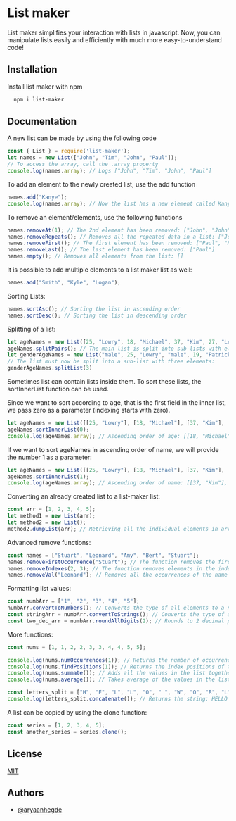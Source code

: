 
# List maker

List maker simplifies your interaction with lists in javascript. Now, you can manipulate lists easily and efficiently with much more easy-to-understand code!


## Installation

Install list maker with npm

```bash
  npm i list-maker
```

    
## Documentation

A new list can be made by using the following code

```javascript
const { List } = require('list-maker');
let names = new List(["John", "Tim", "John", "Paul"]);
// To access the array, call the .array property
console.log(names.array); // Logs ["John", "Tim", "John", "Paul"]
```
To add an element to the newly created list, use the add function

```javascript
names.add("Kanye");
console.log(names.array); // Now the list has a new element called Kanye: ["John", "Tim", "John", "Paul", "Kanye"]
```

To remove an element/elements, use the following functions

```javascript
names.removeAt(1); // The 2nd element has been removed: ["John", "John", "Paul", "Kanye"]
names.removeRepeats(); // Removes all the repeated data in a list: ["John", "Paul", "Kanye"]
names.removeFirst(); // The first element has been removed: ["Paul", "Kanye"]
names.removeLast(); // The last element has been removed: ["Paul"]
names.empty(); // Removes all elements from the list: []
```

It is possible to add multiple elements to a list maker list as well:

```javascript
names.add("Smith", "Kyle", "Logan");
```

Sorting Lists:

```javascript
names.sortAsc(); // Sorting the list in ascending order
names.sortDesc(); // Sorting the list in descending order
```

Splitting of a list:

```javascript
let ageNames = new List([25, "Lowry", 18, "Michael", 37, "Kim", 27, "Lee"]);
ageNames.splitPairs(); // The main list is split into sub-lists with elements having pairs of values, the age and name: [[25, "Lowry"], [18, "Michael"], [37, "Kim"], [27, "Lee"]]
let genderAgeNames = new List("male", 25, "Lowry", "male", 19, "Patrick", "female", 40, "Amanda");
// The list must now be split into a sub-list with three elements:
genderAgeNames.splitList(3)
```

Sometimes list can contain lists inside them. To sort these lists, the sortInnerList function can be used. 

Since we want to sort according to age, that is the first field in the inner list, we pass zero as a parameter (indexing starts with zero).

```javascript
let ageNames = new List([[25, "Lowry"], [18, "Michael"], [37, "Kim"], [27, "Lee"]]);
ageNames.sortInnerList(0);
console.log(ageNames.array); // Ascending order of age: [[18, "Michael"], [25, "Lowry"], [27, "Lee"], [37, "Kim"]]
```

If we want to sort ageNames in ascending order of name, we will provide the number 1 as a parameter:

```javascript
let ageNames = new List([[25, "Lowry"], [18, "Michael"], [37, "Kim"], [27, "Lee"]]);
ageNames.sortInnerList(1);
console.log(ageNames.array); // Ascending order of name: [[37, "Kim"], [27, "Lee"], [25, "Lowry"], [18, "Michael"]]
```

Converting an already created list to a list-maker list:

```javascript
const arr = [1, 2, 3, 4, 5];
let method1 = new List(arr);
let method2 = new List();
method2.dumpList(arr); // Retrieving all the individual elements in arr and dumping them in a list-maker list
```
Advanced remove functions:

```javascript
const names = ["Stuart", "Leonard", "Amy", "Bert", "Stuart"];
names.removeFirstOccurrence("Stuart"); // The function removes the first occurrence of the name stuart: ["Leonard", "Amy", "Bert", "Stuart"]
names.removeIndexes(2, 3); // The function removes elements in the indexes two and three: ["Leonard", "Amy"]
names.removeVal("Leonard"); // Removes all the occurrences of the name Leonard: ["Amy"]
```

Formatting list values:

```javascript
const numbArr = ["1", "2", "3", "4", "5"];
numbArr.convertToNumbers(); // Converts the type of all elements to a number
const stringArr = numbArr.convertToStrings(); // Converts the type of all elements to a string
const two_dec_arr = numbArr.roundAllDigits(2); // Rounds to 2 decimal places
```

More functions:

```javascript
const nums = [1, 1, 2, 2, 3, 3, 4, 4, 5, 5];

console.log(nums.numOccurrences(1)); // Returns the number of occurrences of the number 1 in the list
console.log(nums.findPositions(1)); // Returns the index positions of the number 1 in the list
console.log(nums.summate()); // Adds all the values in the list together
console.log(nums.average()); // Takes average of the values in the list

const letters_split = ["H", "E", "L", "L", "O", " ", "W", "O", "R", "L", "D"];
console.log(letters_split.concatenate()); // Returns the string: HELLO WORLD
```

A list can be copied by using the clone function:

```javascript
const series = [1, 2, 3, 4, 5];
const another_series = series.clone();
```
## License

[MIT](https://choosealicense.com/licenses/mit/)


## Authors

- [@aryaanhegde](https://www.github.com/VOYAGERX013)

